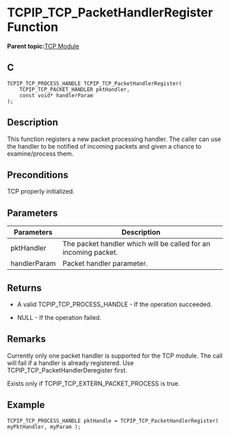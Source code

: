 # TCPIP\_TCP\_PacketHandlerRegister Function

**Parent topic:**[TCP Module](GUID-9461917B-27CE-44ED-80DB-67D963896E8F.md)

## C

```
TCPIP_TCP_PROCESS_HANDLE TCPIP_TCP_PacketHandlerRegister(
    TCPIP_TCP_PACKET_HANDLER pktHandler, 
    const void* handlerParam
);
```

## Description

This function registers a new packet processing handler. The caller can use the handler to be notified of incoming packets and given a chance to examine/process them.

## Preconditions

TCP properly initialized.

## Parameters

|Parameters|Description|
|----------|-----------|
|pktHandler|The packet handler which will be called for an incoming packet.|
|handlerParam|Packet handler parameter.|

## Returns

-   A valid TCPIP\_TCP\_PROCESS\_HANDLE - If the operation succeeded.

-   NULL - If the operation failed.


## Remarks

Currently only one packet handler is supported for the TCP module. The call will fail if a handler is already registered. Use TCPIP\_TCP\_PacketHandlerDeregister first.

Exists only if TCPIP\_TCP\_EXTERN\_PACKET\_PROCESS is true.

## Example

```
TCPIP_TCP_PROCESS_HANDLE pktHandle = TCPIP_TCP_PacketHandlerRegister( myPktHandler, myParam );
```

